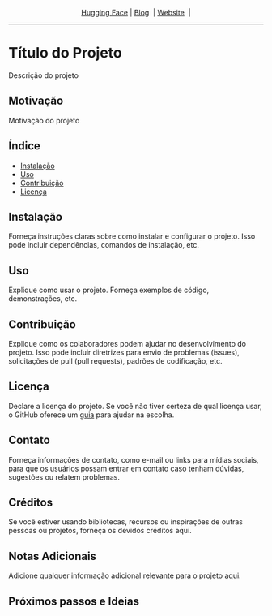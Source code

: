 <!-- Heade -->
<p align="center">
        <a href="">Hugging Face</a> |
        <a href="">Blog</a>&nbsp |  
        <a href="">Website</a>&nbsp | 
</p>

---

# Título do Projeto

Descrição do projeto

## Motivação
Motivação do projeto

## Índice
- [Instalação](#instalação)
- [Uso](#uso)
- [Contribuição](#contribuição)
- [Licença](#licença)

## Instalação
Forneça instruções claras sobre como instalar e configurar o projeto. Isso pode incluir dependências, comandos de instalação, etc.

## Uso
Explique como usar o projeto. Forneça exemplos de código, demonstrações, etc.

## Contribuição
Explique como os colaboradores podem ajudar no desenvolvimento do projeto. Isso pode incluir diretrizes para envio de problemas (issues), solicitações de pull (pull requests), padrões de codificação, etc.

## Licença
Declare a licença do projeto. Se você não tiver certeza de qual licença usar, o GitHub oferece um [guia](https://choosealicense.com/) para ajudar na escolha.

## Contato
Forneça informações de contato, como e-mail ou links para mídias sociais, para que os usuários possam entrar em contato caso tenham dúvidas, sugestões ou relatem problemas.

## Créditos
Se você estiver usando bibliotecas, recursos ou inspirações de outras pessoas ou projetos, forneça os devidos créditos aqui.

## Notas Adicionais
Adicione qualquer informação adicional relevante para o projeto aqui.

## Próximos passos e Ideias
